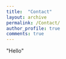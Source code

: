```yaml
---
title:  "Contact"
layout: archive
permalink: /Contact/
author_profile: true
comments: true
---
```


"Hello"
